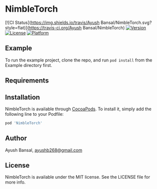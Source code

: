 # NimbleTorch

[![CI Status](https://img.shields.io/travis/Ayush Bansal/NimbleTorch.svg?style=flat)](https://travis-ci.org/Ayush Bansal/NimbleTorch)
[![Version](https://img.shields.io/cocoapods/v/NimbleTorch.svg?style=flat)](https://cocoapods.org/pods/NimbleTorch)
[![License](https://img.shields.io/cocoapods/l/NimbleTorch.svg?style=flat)](https://cocoapods.org/pods/NimbleTorch)
[![Platform](https://img.shields.io/cocoapods/p/NimbleTorch.svg?style=flat)](https://cocoapods.org/pods/NimbleTorch)

## Example

To run the example project, clone the repo, and run `pod install` from the Example directory first.

## Requirements

## Installation

NimbleTorch is available through [CocoaPods](https://cocoapods.org). To install
it, simply add the following line to your Podfile:

```ruby
pod 'NimbleTorch'
```

## Author

Ayush Bansal, ayushb268@gmail.com

## License

NimbleTorch is available under the MIT license. See the LICENSE file for more info.
